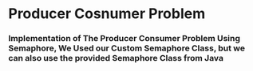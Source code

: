 # Producer Cosnumer Problem

### Implementation of The Producer Consumer Problem Using Semaphore, We Used our Custom Semaphore Class, but we can also use the provided Semaphore Class from Java
